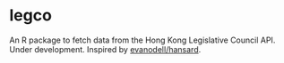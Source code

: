 # legco
An R package to fetch data from the Hong Kong Legislative Council API. Under development.
Inspired by [evanodell/hansard](https://github.com/evanodell/hansard).

